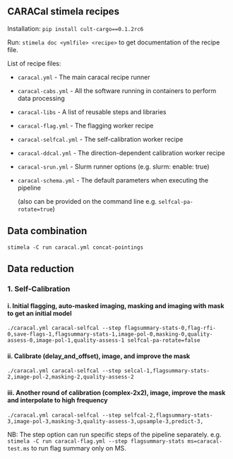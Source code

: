 CARACal stimela recipes
-----------------------

Installation:  `pip install cult-cargo==0.1.2rc6`

Run: `stimela doc <ymlfile> <recipe>` to get documentation of the recipe file. 

List of recipe files:
- `caracal.yml` - The main caracal recipe runner
- `caracal-cabs.yml` - All the software running in containers to perform data processing
- `caracal-libs` - A list of reusable steps and libraries
- `caracal-flag.yml` - The flagging worker recipe
- `caracal-selfcal.yml` - The self-calibration worker recipe
- `caracal-ddcal.yml` - The direction-dependent calibration worker recipe
- `caracal-srun.yml` - Slurm runner options (e.g. slurm: enable: true)
- `caracal-schema.yml` - The default parameters when executing the pipeline

  (also can be provided on the command line e.g. `selfcal-pa-rotate=true`)

Data combination
----------------

`stimela -C run caracal.yml concat-pointings`


Data reduction
--------------

### 1. Self-Calibration 

#### i. Initial flagging, auto-masked imaging, masking and imaging with mask to get an initial model
`./caracal.yml caracal-selfcal --step flagsummary-stats-0,flag-rfi-0,save-flags-1,flagsummary-stats-1,image-pol-0,masking-0,quality-assess-0,image-pol-1,quality-assess-1 selfcal-pa-rotate=false`

#### ii. Calibrate (delay_and_offset), image, and improve the mask
`./caracal.yml caracal-selfcal --step selcal-1,flagsummary-stats-2,image-pol-2,masking-2,quality-assess-2`

#### iii. Another round of calibration (complex-2x2), image, improve the mask and interpolate to high frequency
`./caracal.yml caracal-selfcal --step selfcal-2,flagsummary-stats-3,image-pol-3,masking-3,quality-assess-3,upsample-3,predict-3,`

NB: The step option can run specific steps of the pipeline separately. e.g. `stimela -C run caracal-flag.yml --step flagsummary-stats ms=caracal-test.ms` to run flag summary only on MS.
